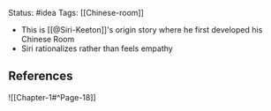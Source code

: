 Status: #idea
Tags: [[Chinese-room]]

* This is [[@Siri-Keeton]]'s origin story where he first developed his Chinese Room
* Siri rationalizes rather than feels empathy

## References

![[Chapter-1#^Page-18]]